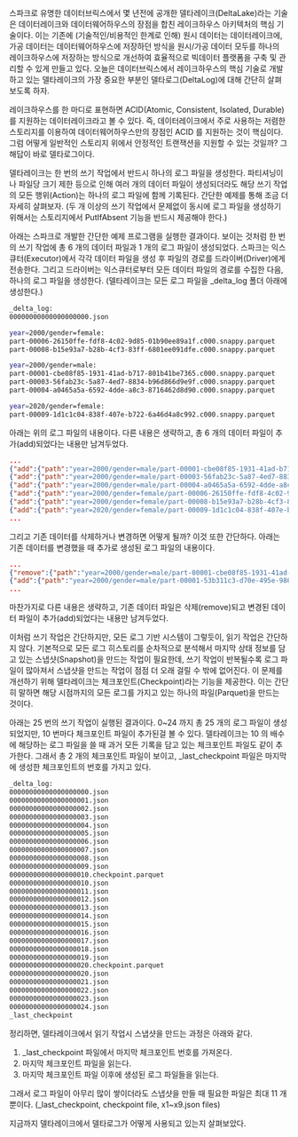 스파크로 유명한 데이터브릭스에서 몇 년전에 공개한 델타레이크(DeltaLake)라는 기술은 데이터레이크와 데이터웨어하우스의 장점을 합친 레이크하우스 아키텍처의 핵심 기술이다. 이는 기존에 (기술적인/비용적인 한계로 인해) 원시 데이터는 데이터레이크에, 가공 데이터는 데이터웨어하우스에 저장하던 방식을 원시/가공 데이터 모두를 하나의 레이크하우스에 저장하는 방식으로 개선하여 효율적으로 빅데이터 플랫폼을 구축 및 관리할 수 있게 만들고 있다. 오늘은 데이터브릭스에서 레이크하우스의 핵심 기술로 개발하고 있는 델타레이크의 가장 중요한 부분인 델타로그(DeltaLog)에 대해 간단히 살펴보도록 하자.

레이크하우스를 한 마디로 표현하면 ACID(Atomic, Consistent, Isolated, Durable)를 지원하는 데이터레이크라고 볼 수 있다. 즉, 데이터레이크에서 주로 사용하는 저렴한 스토리지를 이용하여 데이터웨어하우스만의 장점인 ACID 를 지원하는 것이 핵심이다. 그럼 어떻게 일반적인 스토리지 위에서 안정적인 트랜잭션을 지원할 수 있는 것일까? 그 해답이 바로 델타로그이다.

델타레이크는 한 번의 쓰기 작업에서 반드시 하나의 로그 파일을 생성한다. 파티셔닝이나 파일당 크기 제한 등으로 인해 여러 개의 데이터 파일이 생성되더라도 해당 쓰기 작업의 모든 행위(Action)는 하나의 로그 파일에 함께 기록된다. 간단한 예제를 통해 조금 더 자세히 살펴보자.
(두 개 이상의 쓰기 작업에서 문제없이 동시에 로그 파일을 생성하기 위해서는 스토리지에서 PutIfAbsent 기능을 반드시 제공해야 한다.)

아래는 스파크로 개발한 간단한 예제 프로그램을 실행한 결과이다. 보이는 것처럼 한 번의 쓰기 작업에 총 6 개의 데이터 파일과 1 개의 로그 파일이 생성되었다. 스파크는 익스큐터(Executor)에서 각각 데이터 파일을 생성 후 파일의 경로를 드라이버(Driver)에게 전송한다. 그리고 드라이버는 익스큐터로부터 모든 데이터 파일의 경로를 수집한 다음, 하나의 로그 파일을 생성한다. (델타레이크는 모든 로그 파일을 \_delta_log 폴더 아래에 생성한다.)

```bash
_delta_log:
00000000000000000000.json

year=2000/gender=female:
part-00006-26150ffe-fdf8-4c02-9d85-01b90ee89a1f.c000.snappy.parquet
part-00008-b15e93a7-b28b-4cf3-83ff-6801ee091dfe.c000.snappy.parquet

year=2000/gender=male:
part-00001-cbe08f85-1931-41ad-b717-801b41be7365.c000.snappy.parquet
part-00003-56fab23c-5a87-4ed7-8834-b96d866d9e9f.c000.snappy.parquet
part-00004-a0465a5a-6592-4dde-a8c3-8716462d8d90.c000.snappy.parquet

year=2020/gender=female:
part-00009-1d1c1c04-838f-407e-b722-6a46d4a8c992.c000.snappy.parquet
```

아래는 위의 로그 파일의 내용이다. 다른 내용은 생략하고, 총 6 개의 데이터 파일이 추가(add)되었다는 내용만 남겨두었다.

```json
...
{"add":{"path":"year=2000/gender=male/part-00001-cbe08f85-1931-41ad-b717-801b41be7365.c000.snappy.parquet","partitionValues":{"year":"2000","gender":"male"},"size":1221,"modificationTime":1665794476795,"dataChange":true,"stats":"{\"numRecords\":1,\"minValues\":{\"firstname\":\"James\",\"middlename\":\"\",\"lastname\":\"Smith\",\"salary\":3000},\"maxValues\":{\"firstname\":\"James\",\"middlename\":\"\",\"lastname\":\"Smith\",\"salary\":3000},\"nullCount\":{\"firstname\":0,\"middlename\":0,\"lastname\":0,\"salary\":0}}"}}
{"add":{"path":"year=2000/gender=male/part-00003-56fab23c-5a87-4ed7-8834-b96d866d9e9f.c000.snappy.parquet","partitionValues":{"year":"2000","gender":"male"},"size":1228,"modificationTime":1665794476795,"dataChange":true,"stats":"{\"numRecords\":1,\"minValues\":{\"firstname\":\"Michael\",\"middlename\":\"Rose\",\"lastname\":\"\",\"salary\":4000},\"maxValues\":{\"firstname\":\"Michael\",\"middlename\":\"Rose\",\"lastname\":\"\",\"salary\":4000},\"nullCount\":{\"firstname\":0,\"middlename\":0,\"lastname\":0,\"salary\":0}}"}}
{"add":{"path":"year=2000/gender=male/part-00004-a0465a5a-6592-4dde-a8c3-8716462d8d90.c000.snappy.parquet","partitionValues":{"year":"2000","gender":"male"},"size":1249,"modificationTime":1665794476795,"dataChange":true,"stats":"{\"numRecords\":1,\"minValues\":{\"firstname\":\"Robert\",\"middlename\":\"\",\"lastname\":\"Williams\",\"salary\":4000},\"maxValues\":{\"firstname\":\"Robert\",\"middlename\":\"\",\"lastname\":\"Williams\",\"salary\":4000},\"nullCount\":{\"firstname\":0,\"middlename\":0,\"lastname\":0,\"salary\":0}}"}}
{"add":{"path":"year=2000/gender=female/part-00006-26150ffe-fdf8-4c02-9d85-01b90ee89a1f.c000.snappy.parquet","partitionValues":{"year":"2000","gender":"female"},"size":1248,"modificationTime":1665794476796,"dataChange":true,"stats":"{\"numRecords\":1,\"minValues\":{\"firstname\":\"Maria\",\"middlename\":\"Anne\",\"lastname\":\"Jones\",\"salary\":4000},\"maxValues\":{\"firstname\":\"Maria\",\"middlename\":\"Anne\",\"lastname\":\"Jones\",\"salary\":4000},\"nullCount\":{\"firstname\":0,\"middlename\":0,\"lastname\":0,\"salary\":0}}"}}
{"add":{"path":"year=2000/gender=female/part-00008-b15e93a7-b28b-4cf3-83ff-6801ee091dfe.c000.snappy.parquet","partitionValues":{"year":"2000","gender":"female"},"size":1248,"modificationTime":1665794476795,"dataChange":true,"stats":"{\"numRecords\":1,\"minValues\":{\"firstname\":\"Jennifer\",\"middlename\":\"\",\"lastname\":\"Cherry\",\"salary\":4200},\"maxValues\":{\"firstname\":\"Jennifer\",\"middlename\":\"\",\"lastname\":\"Cherry\",\"salary\":4200},\"nullCount\":{\"firstname\":0,\"middlename\":0,\"lastname\":0,\"salary\":0}}"}}
{"add":{"path":"year=2020/gender=female/part-00009-1d1c1c04-838f-407e-b722-6a46d4a8c992.c000.snappy.parquet","partitionValues":{"year":"2020","gender":"female"},"size":1234,"modificationTime":1665794476795,"dataChange":true,"stats":"{\"numRecords\":1,\"minValues\":{\"firstname\":\"Jen\",\"middlename\":\"Mary\",\"lastname\":\"Brown\",\"salary\":-1},\"maxValues\":{\"firstname\":\"Jen\",\"middlename\":\"Mary\",\"lastname\":\"Brown\",\"salary\":-1},\"nullCount\":{\"firstname\":0,\"middlename\":0,\"lastname\":0,\"salary\":0}}"}}
...
```

그리고 기존 데이터를 삭제하거나 변경하면 어떻게 될까? 이것 또한 간단하다. 아래는 기존 데이터를 변경했을 때 추가로 생성된 로그 파일의 내용이다.

```json
...
{"remove":{"path":"year=2000/gender=male/part-00001-cbe08f85-1931-41ad-b717-801b41be7365.c000.snappy.parquet","deletionTimestamp":1665795385572,"dataChange":true,"extendedFileMetadata":true,"partitionValues":{"year":"2000","gender":"male"},"size":1221}}
{"add":{"path":"year=2000/gender=male/part-00001-53b311c3-d70e-495e-9868-82b4fc8c1ed9.c000.snappy.parquet","partitionValues":{"year":"2000","gender":"male"},"size":1221,"modificationTime":1665795383719,"dataChange":true,"stats":"{\"numRecords\":1,\"minValues\":{\"firstname\":\"James\",\"middlename\":\"\",\"lastname\":\"Smith\",\"salary\":3000},\"maxValues\":{\"firstname\":\"James\",\"middlename\":\"\",\"lastname\":\"Smith\",\"salary\":3000},\"nullCount\":{\"firstname\":0,\"middlename\":0,\"lastname\":0,\"salary\":0}}"}}
...
```

마찬가지로 다른 내용은 생략하고, 기존 데이터 파일은 삭제(remove)되고 변경된 데이터 파일이 추가(add)되었다는 내용만 남겨두었다.

이처럼 쓰기 작업은 간단하지만, 모든 로그 기반 시스템이 그렇듯이, 읽기 작업은 간단하지 않다. 기본적으로 모든 로그 히스토리를 순차적으로 분석해서 마지막 상태 정보를 담고 있는 스냅샷(Snapshot)을 만드는 작업이 필요한데, 쓰기 작업이 반복될수록 로그 파일이 많아져서 스냅샷을 만드는 작업이 점점 더 오래 걸릴 수 밖에 없어진다. 이 문제를 개선하기 위해 델타레이크는 체크포인트(Checkpoint)라는 기능을 제공한다. 이는 간단히 말하면 해당 시점까지의 모든 로그를 가지고 있는 하나의 파일(Parquet)을 만드는 것이다.

아래는 25 번의 쓰기 작업이 실행된 결과이다. 0~24 까지 총 25 개의 로그 파일이 생성되었지만, 10 번마다 체크포인트 파일이 추가된걸 볼 수 있다. 델타레이크는 10 의 배수에 해당하는 로그 파일을 쓸 때 과거 모든 기록을 담고 있는 체크포인트 파일도 같이 추가한다. 그래서 총 2 개의 체크포인트 파일이 보이고, \_last_checkpoint 파일은 마지막에 생성한 체크포인트의 번호를 가지고 있다.

```bash
_delta_log:
00000000000000000000.json
00000000000000000001.json
00000000000000000002.json
00000000000000000003.json
00000000000000000004.json
00000000000000000005.json
00000000000000000006.json
00000000000000000007.json
00000000000000000008.json
00000000000000000009.json
00000000000000000010.checkpoint.parquet
00000000000000000010.json
00000000000000000011.json
00000000000000000012.json
00000000000000000013.json
00000000000000000014.json
00000000000000000015.json
00000000000000000016.json
00000000000000000017.json
00000000000000000018.json
00000000000000000019.json
00000000000000000020.checkpoint.parquet
00000000000000000020.json
00000000000000000021.json
00000000000000000022.json
00000000000000000023.json
00000000000000000024.json
_last_checkpoint
```

정리하면, 델타레이크에서 읽기 작업시 스냅샷을 만드는 과정은 아래와 같다.

1. \_last_checkpoint 파일에서 마지막 체크포인트 번호를 가져온다.
2. 마지막 체크포인트 파일을 읽는다.
3. 마지막 체크포인트 파일 이후에 생성된 로그 파일들을 읽는다.

그래서 로그 파일이 아무리 많이 쌓이더라도 스냅샷을 만들 때 필요한 파일은 최대 11 개뿐이다. (\_last_checkpoint, checkpoint file, x1~x9.json files)

지금까지 델타레이크에서 델타로그가 어떻게 사용되고 있는지 살펴보았다.
